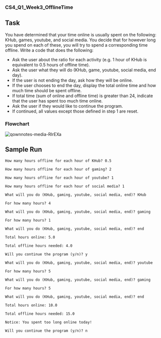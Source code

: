 ### CS4_Q1_Week3_OfflineTime

## Task

You have determined that your time online is usually spent on the following: KHub, games, youtube, and social media. 
You decide that for however long you spend on each of these, you will try to spend a corresponding time offline.
Write a code that does the following:

- Ask the user about the ratio for each activity (e.g. 1 hour of KHub is equivalent to 0.5 hours of offline time).
- Ask the user what they will do (KHub, game, youtube, social media, end day).
- If the user is not ending the day, ask how they will be online.
- If the user chooses to end the day, display the total online time and how much time should be spent offline.
- If total time (sum of online and offline time) is greater than 24, indicate that the user has spent too much time online.
- Ask the user if they would like to continue the program.
- If continued, all values except those defined in step 1 are reset.

### Flowchart

![qownnotes-media-RIrEXa](README.png)

## Sample Run

```
How many hours offline for each hour of KHub? 0.5

How many hours offline for each hour of gaming? 2

How many hours offline for each hour of youtube? 1

How many hours offline for each hour of social media? 1

What will you do (KHub, gaming, youtube, social media, end)? KHub

For how many hours? 4

What will you do (KHub, gaming, youtube, social media, end)? gaming

For how many hours? 1

What will you do (KHub, gaming, youtube, social media, end)? end

Total hours online: 5.0

Total offline hours needed: 4.0

Will you continue the program (y/n)? y

What will you do (KHub, gaming, youtube, social media, end)? youtube

For how many hours? 5

What will you do (KHub, gaming, youtube, social media, end)? gaming

For how many hours? 5

What will you do (KHub, gaming, youtube, social media, end)? end

Total hours online: 10.0

Total offline hours needed: 15.0

Notice: You spent too long online today!

Will you continue the program (y/n)? n
```

